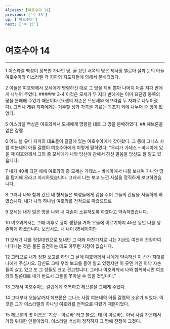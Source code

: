 ```yaml
---
Aliases: [여호수아 14]
previous: ['수 13']
up: ['여호수아']
next: ['수 15']
---
```

# 여호수아 14

***


1 이스라엘 백성이 정복한 가나안 땅, 곧 요단 서쪽의 땅은 제사장 엘르아 살과 눈의 아들 여호수아와 이스라엘 각 지파의 지도자들에 의해서 분배되었다. 

2 이들은 여호와께서 모세에게 명령하신 대로 그 땅을 제비 뽑아 나머지 아홉 지파 반에게 나누어 주었다. ###### 3-4 이것은 모세가 두 지파 반에게는 이미 요단강 동쪽의 땅을 분배해 주었기 때문이다 (요셉의 자손은 므낫세와 에브라임 두 지파로 나누어졌다). 그러나 레위 지파에게는 거주할 성과 가축을 기르는 목초지 외에 나누어 준 땅이 없었다. 

5 이스라엘 백성은 여호와께서 모세에게 명령한 대로 그 땅을 분배하였다. ## 헤브론을 얻은 갈렙 

6 어느 날 유다 지파의 대표들이 길갈에 있는 여호수아에게 찾아왔다. 그 중에 그니스 사람 여분네의 아들 갈렙이 여호수아에게 이렇게 말하였다. "우리가 가데스 – 바네아에 있을 때 여호와께서 그의 종 모세에게 나와 당신에 관해서 하신 말씀을 당신도 잘 알고 있습니다. 

7 내가 40세 되던 해에 여호와의 종 모세는 가데스 – 바네아에서 나를 보내며 가나안 땅을 탐지해 오라고 지시하였습니다. 그래서 나는 보고 느낀 사실을 정직하게 보고하였습니다. 

8 그러나 나와 함께 갔던 내 형제들은 백성들에게 겁을 주어 그들의 간담을 서늘하게 하였습니다. 내가 나의 하나님 여호와를 전적으로 따랐으므로 

9 모세는 내가 밟은 땅을 나와 내 자손이 소유하도록 하겠다고 약속하였습니다. 

10 여호와께서는 그때 이후로 광야 생활을 거쳐 오늘에 이르기까지 45년 동안 나를 생존하게 하셨습니다. 보십시오. 내 나이 85세이지만 

11 모세가 나를 정찰대원으로 보내던 그 때와 마찬가지로 나는 지금도 여전히 건장하여 나다니는 것은 물론 출전하는 데도 아무런 지장이 없습니다. 

12 그러므로 내가 정찰 보고를 하던 그 날에 여호와께서 나에게 약속하신 이 산간 지대를 나에게 주십시오. 당신도 그때 우리 보고를 들어 알고 있겠지만 이 곳엔 거인 아낙 자손들이 살고 있고 또 그 성들도 크고 견고합니다. 그러나 여호와께서 나와 함께하시면 여호와의 말씀대로 내가 반드시 그들을 쫓아낼 수 있을 것입니다." 

13 그래서 여호수아는 갈렙에게 축복하고 헤브론을 그에게 주었다. 

14 그때부터 오늘날까지 헤브론은 그니스 사람 여분네의 아들 갈렙의 소유가 되었다. 이것은 그가 이스라엘의 하나님 여호와를 전적으로 따랐기 때문이었다. 

15 헤브론의 옛 이름은 '기럇 – 아르바' 라고 불렀는데 이 아르바는 아낙 사람 가운데서 가장 위대한 인물이었다. 이스라엘 백성이 정착하자 그 땅에 전쟁이 그쳤다.

